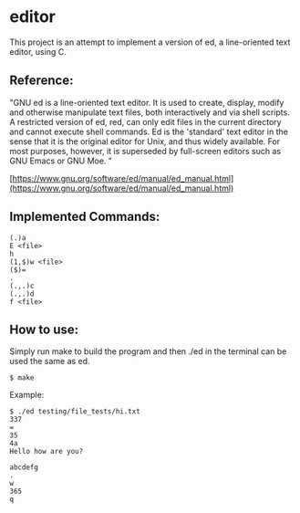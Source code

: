 # editor
This project is an attempt to implement a version of ed, a line-oriented text editor, using C.

## Reference:
"GNU ed is a line-oriented text editor. It is used to create, display, modify and otherwise manipulate text files, both interactively and via shell scripts. A restricted version of ed, red, can only edit files in the current directory and cannot execute shell commands. Ed is the 'standard' text editor in the sense that it is the original editor for Unix, and thus widely available. For most purposes, however, it is superseded by full-screen editors such as GNU Emacs or GNU Moe. "

[https://www.gnu.org/software/ed/manual/ed_manual.html](https://www.gnu.org/software/ed/manual/ed_manual.html)

## Implemented Commands:
```
(.)a
E <file>
h
(1,$)w <file>
($)=
.
(.,.)c
(.,.)d
f <file>
```

## How to use:
Simply run make to build the program and then ./ed in the terminal can be used the same as ed.
```
$ make
```
Example:
```
$ ./ed testing/file_tests/hi.txt
337
=
35
4a
Hello how are you?

abcdefg
.
w
365
q
```


